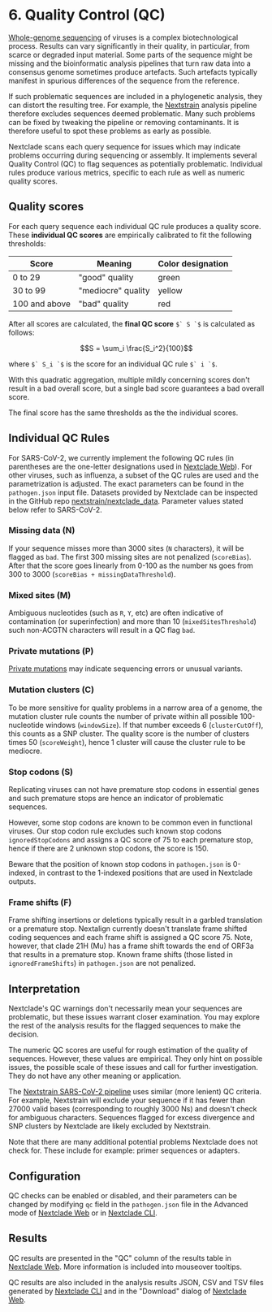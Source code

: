 # 6. Quality Control (QC)

[Whole-genome sequencing](https://en.wikipedia.org/wiki/Whole_genome_sequencing) of viruses is a complex biotechnological process. Results can vary significantly in their quality, in particular, from scarce or degraded input material. Some parts of the sequence might be missing and the bioinformatic analysis pipelines that turn raw data into a consensus genome sometimes produce artefacts. Such artefacts typically manifest in spurious differences of the sequence from the reference.

If such problematic sequences are included in a phylogenetic analysis, they can distort the resulting tree. For example, the [Nextstrain](https://nextstrain.org) analysis pipeline therefore excludes sequences deemed problematic. Many such problems can be fixed by tweaking the pipeline or removing contaminants. It is therefore useful to spot these problems as early as possible.

Nextclade scans each query sequence for issues which may indicate problems occurring during sequencing or assembly. It implements several Quality Control (QC) to flag sequences as potentially problematic. Individual rules produce various metrics, specific to each rule as well as numeric quality scores.

## Quality scores

For each query sequence each individual QC rule produces a quality score. These **individual QC scores** are empirically calibrated to fit the following thresholds:

| Score         | Meaning            | Color designation |
|---------------|--------------------|-------------------|
| 0 to 29       | "good" quality     | green             |
| 30 to 99      | "mediocre" quality | yellow            |
| 100 and above | "bad" quality      | red               |

After all scores are calculated, the **final QC score** ``$` S `$`` is calculated as follows:

```math
S = \sum_i \frac{S_i^2}{100}
```

where ``$` S_i `$`` is the score for an individual QC rule ``$` i `$``.

With this quadratic aggregation, multiple mildly concerning scores don't result in a bad overall score, but a single bad score guarantees a bad overall score.

The final score has the same thresholds as the the individual scores.

## Individual QC Rules

For SARS-CoV-2, we currently implement the following QC rules (in parentheses are the one-letter designations used in [Nextclade Web](../nextclade-web)). For other viruses, such as influenza, a subset of the QC rules are used and the parametrization is adjusted. The exact parameters can be found in the `pathogen.json` input file. Datasets provided by Nextclade can be inspected in the GitHub repo [nextstrain/nextclade_data](https://github.com/nextstrain/nextclade_data).
Parameter values stated below refer to SARS-CoV-2.

### Missing data (N)

If your sequence misses more than 3000 sites (`N` characters), it will be flagged as `bad`. The first 300 missing sites are not penalized (`scoreBias`). After that the score goes linearly from 0-100 as the number `N`s goes from 300 to 3000 (`scoreBias + missingDataThreshold`).

### Mixed sites (M)

Ambiguous nucleotides (such as `R`, `Y`, etc) are often indicative of contamination (or superinfection) and more than 10 (`mixedSitesThreshold`) such non-ACGTN characters will result in a QC flag `bad`.

### Private mutations (P)

[Private mutations](05-mutation-calling.md#private-mutations) may indicate sequencing errors or unusual variants.

### Mutation clusters (C)

To be more sensitive for quality problems in a narrow area of a genome, the mutation cluster rule counts the number of private within all possible 100-nucleotide windows (`windowSize`).
If that number exceeds 6 (`clusterCutOff`), this counts as a SNP cluster.
The quality score is the number of clusters times 50 (`scoreWeight`), hence 1 cluster will cause the cluster rule to be mediocre.

### Stop codons (S)

Replicating viruses can not have premature stop codons in essential genes and such premature stops are hence an indicator of problematic sequences.

However, some stop codons are known to be common even in functional viruses. Our stop codon rule excludes such known stop codons `ignoredStopCodons` and assigns a QC score of 75 to each premature stop, hence if there are 2 unknown stop codons, the score is 150.

Beware that the position of known stop codons in `pathogen.json` is 0-indexed, in contrast to the 1-indexed positions that are used in Nextclade outputs.

### Frame shifts (F)

Frame shifting insertions or deletions typically result in a garbled translation or a premature stop. Nextalign currently doesn't translate frame shifted coding sequences and each frame shift is assigned a QC score 75. Note, however, that clade 21H (Mu) has a frame shift towards the end of ORF3a that results in a premature stop. Known frame shifts (those listed in `ignoredFrameShifts`) in `pathogen.json` are not penalized.

## Interpretation

Nextclade's QC warnings don't necessarily mean your sequences are problematic, but these issues warrant closer examination. You may explore the rest of the analysis results for the flagged sequences to make the decision.

The numeric QC scores are useful for rough estimation of the quality of sequences. However, these values are empirical. They only hint on possible issues, the possible scale of these issues and call for further investigation. They do not have any other meaning or application.

The [Nextstrain SARS-CoV-2 pipeline](https://github.com/nextstrain/ncov) uses similar (more lenient) QC criteria. For example, Nextstrain will exclude your sequence if it has fewer than 27000 valid bases (corresponding to roughly 3000 Ns) and doesn't check for ambiguous characters. Sequences flagged for excess divergence and SNP clusters by Nextclade are likely excluded by Nextstrain.

Note that there are many additional potential problems Nextclade does not check for. These include for example: primer sequences or adapters.

## Configuration

QC checks can be enabled or disabled, and their parameters can be changed by modifying `qc` field in the `pathogen.json` file in the Advanced mode of [Nextclade Web](../nextclade-web) or in [Nextclade CLI](../nextclade-cli).

## Results

QC results are presented in the "QC" column of the results table in [Nextclade Web](../nextclade-web). More information is included into mouseover tooltips.

QC results are also included in the analysis results JSON, CSV and TSV files generated by [Nextclade CLI](../nextclade-cli) and in the "Download" dialog of [Nextclade Web](../nextclade-web).
